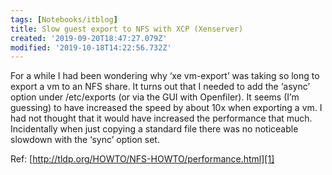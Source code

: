 ```yaml
---
tags: [Notebooks/itblog]
title: Slow guest export to NFS with XCP (Xenserver)
created: '2019-09-20T18:47:27.079Z'
modified: '2019-10-18T14:22:56.732Z'
---
```


For a while I had been wondering why &#8216;xe vm-export&#8217; was taking so long to export a vm to an NFS share. It turns out that I needed to add the &#8216;async&#8217; option under /etc/exports (or via the GUI with Openfiler). It seems (I&#8217;m guessing) to have increased the speed by about 10x when exporting a vm. I had not thought that it would have increased the performance that much. Incidentally when just copying a standard file there was no noticeable slowdown with the &#8216;sync&#8217; option set.

Ref: [http://tldp.org/HOWTO/NFS-HOWTO/performance.html][1]

 [1]: http://tldp.org/HOWTO/NFS-HOWTO/performance.html "NFS Performance"
